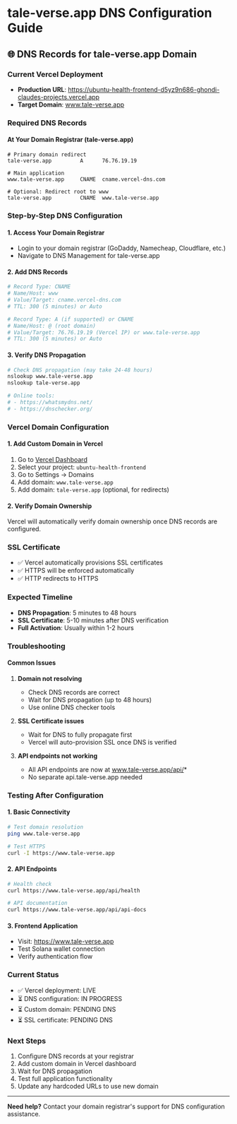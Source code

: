 # tale-verse.app DNS Configuration Guide

## 🌐 DNS Records for tale-verse.app Domain

### Current Vercel Deployment
- **Production URL**: https://ubuntu-health-frontend-d5yz9n686-ghondi-claudes-projects.vercel.app
- **Target Domain**: www.tale-verse.app

### Required DNS Records

#### At Your Domain Registrar (tale-verse.app)
```dns
# Primary domain redirect
tale-verse.app         A      76.76.19.19

# Main application
www.tale-verse.app     CNAME  cname.vercel-dns.com

# Optional: Redirect root to www
tale-verse.app         CNAME  www.tale-verse.app
```

### Step-by-Step DNS Configuration

#### 1. Access Your Domain Registrar
- Login to your domain registrar (GoDaddy, Namecheap, Cloudflare, etc.)
- Navigate to DNS Management for tale-verse.app

#### 2. Add DNS Records
```bash
# Record Type: CNAME
# Name/Host: www
# Value/Target: cname.vercel-dns.com
# TTL: 300 (5 minutes) or Auto

# Record Type: A (if supported) or CNAME
# Name/Host: @ (root domain)
# Value/Target: 76.76.19.19 (Vercel IP) or www.tale-verse.app
# TTL: 300 (5 minutes) or Auto
```

#### 3. Verify DNS Propagation
```bash
# Check DNS propagation (may take 24-48 hours)
nslookup www.tale-verse.app
nslookup tale-verse.app

# Online tools:
# - https://whatsmydns.net/
# - https://dnschecker.org/
```

### Vercel Domain Configuration

#### 1. Add Custom Domain in Vercel
1. Go to [Vercel Dashboard](https://vercel.com/dashboard)
2. Select your project: `ubuntu-health-frontend`
3. Go to Settings → Domains
4. Add domain: `www.tale-verse.app`
5. Add domain: `tale-verse.app` (optional, for redirects)

#### 2. Verify Domain Ownership
Vercel will automatically verify domain ownership once DNS records are configured.

### SSL Certificate
- ✅ Vercel automatically provisions SSL certificates
- ✅ HTTPS will be enforced automatically
- ✅ HTTP redirects to HTTPS

### Expected Timeline
- **DNS Propagation**: 5 minutes to 48 hours
- **SSL Certificate**: 5-10 minutes after DNS verification
- **Full Activation**: Usually within 1-2 hours

### Troubleshooting

#### Common Issues
1. **Domain not resolving**
   - Check DNS records are correct
   - Wait for DNS propagation (up to 48 hours)
   - Use online DNS checker tools

2. **SSL Certificate issues**
   - Wait for DNS to fully propagate first
   - Vercel will auto-provision SSL once DNS is verified

3. **API endpoints not working**
   - All API endpoints are now at www.tale-verse.app/api/*
   - No separate api.tale-verse.app needed

### Testing After Configuration

#### 1. Basic Connectivity
```bash
# Test domain resolution
ping www.tale-verse.app

# Test HTTPS
curl -I https://www.tale-verse.app
```

#### 2. API Endpoints
```bash
# Health check
curl https://www.tale-verse.app/api/health

# API documentation
curl https://www.tale-verse.app/api/api-docs
```

#### 3. Frontend Application
- Visit: https://www.tale-verse.app
- Test Solana wallet connection
- Verify authentication flow

### Current Status
- ✅ Vercel deployment: LIVE
- ⏳ DNS configuration: IN PROGRESS
- ⏳ Custom domain: PENDING DNS
- ⏳ SSL certificate: PENDING DNS

### Next Steps
1. Configure DNS records at your registrar
2. Add custom domain in Vercel dashboard  
3. Wait for DNS propagation
4. Test full application functionality
5. Update any hardcoded URLs to use new domain

---

**Need help?** Contact your domain registrar's support for DNS configuration assistance.